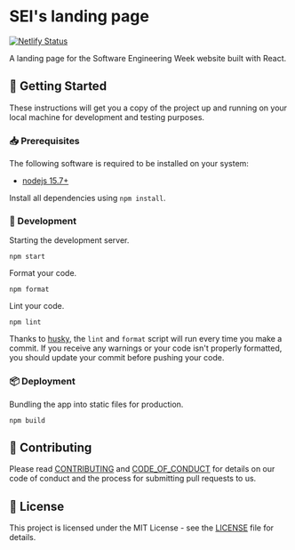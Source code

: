 [contributing]: CONTRIBUTING.md
[code_of_conduct]: CODE_OF_CONDUCT.md
[license]: LICENSE.txt

# SEI's landing page

[![Netlify Status](https://api.netlify.com/api/v1/badges/7eaf047e-5f4c-42d4-b55b-985977260d84/deploy-status)](https://app.netlify.com/sites/landing-2021-seium/deploys)

A landing page for the Software Engineering Week website built with React.

## :rocket: Getting Started

These instructions will get you a copy of the project up and running on your
local machine for development and testing purposes.

### :inbox_tray: Prerequisites

The following software is required to be installed on your system:

- [nodejs 15.7+](https://nodejs.org/en/download/)

Install all dependencies using `npm install`.

### :hammer: Development

Starting the development server.

```
npm start
```

Format your code.

```
npm format
```

Lint your code.

```
npm lint
```

Thanks to [husky](https://github.com/typicode/husky), the `lint` and `format`
script will run every time you make a commit. If you receive any warnings or
your code isn't properly formatted, you should update your commit before pushing
your code.

### :package: Deployment

Bundling the app into static files for production.

```
npm build
```

## :handshake: Contributing

Please read [CONTRIBUTING][contributing] and [CODE_OF_CONDUCT][code_of_conduct]
for details on our code of conduct and the process for submitting pull requests
to us.

## :memo: License

This project is licensed under the MIT License - see the [LICENSE][license] file
for details.
